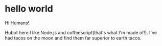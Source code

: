 hello world
===========

Hi Humans!

Hubot here.I like Node.js and coffeescript(that's what I'm made of!).
I've had tacos on the moon and find them far superior to earth tacos.
